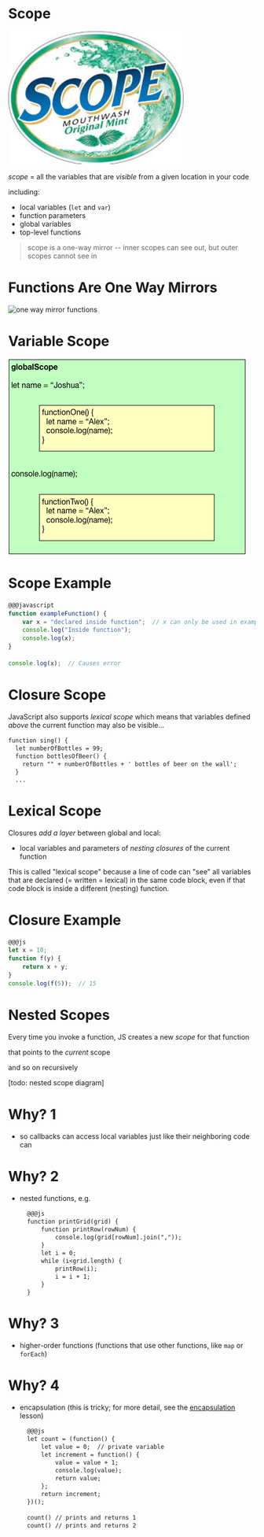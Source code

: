# Scope

![scope](scope.jpg)

*scope* = all the variables that are *visible* from a given location in your code

including:

  * local variables (`let` and `var`)
  * function parameters
  * global variables
  * top-level functions

> scope is a one-way mirror -- inner scopes can see out, but outer scopes cannot see in

# Functions Are One Way Mirrors

![one way mirror functions](one-way-mirror.gif)

# Variable Scope

![variable visibility](javascript_scope_diagram.png)

# Scope Example

```javascript
@@@javascript
function exampleFunction() {
    var x = "declared inside function";  // x can only be used in exampleFunction
    console.log("Inside function");
    console.log(x);
}

console.log(x);  // Causes error
```

# Closure Scope

JavaScript also supports *lexical scope* which means that variables defined *above* the current function may also be visible...

```
function sing() {
  let numberOfBottles = 99;
  function bottlesOfBeer() {
    return "" + numberOfBottles + ' bottles of beer on the wall';
  }
  ...

```

# Lexical Scope

Closures *add a layer* between global and local:

  * local variables and parameters of *nesting closures* of the current function

This is called "lexical scope" because a line of code can "see" all variables that are declared (= written = lexical) in the same code block, even if that code block is inside a different (nesting) function.

# Closure Example

```js
@@@js
let x = 10;
function f(y) {
    return x + y;
}
console.log(f(5));  // 15
```

# Nested Scopes

Every time you invoke a function, JS creates a new *scope* for that function

that points to the *current* scope

and so on recursively

[todo: nested scope diagram]

# Why? 1

* so callbacks can access local variables just like their neighboring code can

# Why? 2

* nested functions, e.g.

        @@@js
        function printGrid(grid) {
            function printRow(rowNum) {
                console.log(grid[rowNum].join(","));
            }
            let i = 0;
            while (i<grid.length) {
                printRow(i);
                i = i + 1;
            }
        }

# Why? 3

* higher-order functions (functions that use other functions, like `map` or `forEach`)

# Why? 4

* encapsulation (this is tricky; for more detail, see the [encapsulation](/javascript/encapsulation) lesson)

        @@@js
        let count = (function() {
            let value = 0;  // private variable
            let increment = function() {
                value = value + 1;
                console.log(value);
                return value;
            };
            return increment;
        })();

        count() // prints and returns 1
        count() // prints and returns 2
